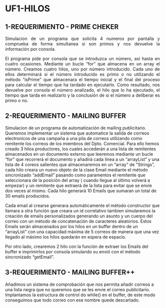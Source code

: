 # UF1-HILOS


## 1-REQUERIMIENTO  -  PRIME CHEKER
<div style="text-align: justify"> 
Simulacion de un programa que solicita 4 numeros por pantalla y comprueba de forma simultanea si son primos y nos devuelve la información por consola.

El programa pide por consola que se introduzca un número, así hasta en cuatro ocasiones. Mediante un bucle “for” que almacena en un array el número.
Creamos cuatro hilos, uno por número introducido. Cada uno de ellos determinará si el número introducido es primo o no utilizando el método “isPrime” que almacenara el tiempo inicial y el final del proceso para calcular el tiempo que ha tardado en ejecutarlo.
Como resultado, nos devuelve por consola el número analizado, el hilo que lo ha ejecutado, el tiempo que tarda en realizarlo y la conclusión de si el número a deliberar es primo o no.</div>


## 2-REQUERIMIENTO  -  MAILING BUFFER

Simulacion de un programa de automatización de mailing publicitario. Queremos implementar un sistema que automatice la salida de correos electronicos de una campaña a una pila de correos utilizando como remitente los correos de los miembros del Dpto. Comercial. Para ello hemos creado 3 hilos productores, los cuales accederán a una lista de remitentes almacenados en un documento externo que leeremos mediante un bucle “for” que recorrerá el documento y añadirá cada línea a un “arrayList” y una lista de 4 coreos salientes que almacenaremos en un “array” de “Strings”, cada hilo creara un nuevo objeto de la clase Email mediante el método sincronizado “addEmail” pasando como paramentos el remitente que seleccionara de la posición del array ( cuando llegue al último volverá a empezar) y un remitente que extraerá de la lista para evitar que se envíe dos veces al mismo. Cada hilo generará 10 Emails que sumaran un total de 30 emails producidos. 

Cada email al crearse generara automáticamente el método constructor que llamara a otra función que creara un id correlativo tambien simularemos la creación de emails personalizados generando un asunto y un cuerpo del correo con un método de concatenación de caracteres aleatorios. Estos Emails serán almacenados por los hilos en un buffer dentro de un “arrayList” con una capacidad máxima de 5 correos de manera que una vez llegado al máximo los hilos quedarán en espera de espacio. 

Por otro lado, crearemos 2 hilo con la función de extraer los Emails del buffer e imprimirlos por consola simulando su envió con el método sincronizado “getEmail”.


## 3-REQUERIMIENTO  -  MAILING BUFFER++

Añadimos un sistema de comprobación que nos permita añadir correos a una lista negra que no queremos que se les envie el correo publicitario. Implantamos la estructura de control do while() en el buffer, de este modo conseguimos que todo correo con ese nombre quede descartado. 
